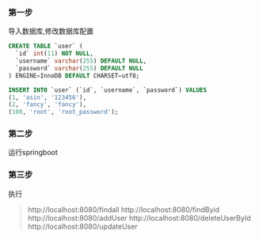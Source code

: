 ### 第一步
导入数据库,修改数据库配置
```sql
CREATE TABLE `user` (
  `id` int(11) NOT NULL,
  `username` varchar(255) DEFAULT NULL,
  `password` varchar(255) DEFAULT NULL
) ENGINE=InnoDB DEFAULT CHARSET=utf8;

INSERT INTO `user` (`id`, `username`, `password`) VALUES
(1, 'asin', '123456'),
(2, 'fancy', 'fancy'),
(100, 'root', 'root_password');
```

### 第二步
运行springboot

### 第三步 
执行  
>http://localhost:8080/findall
>http://localhost:8080/findByid
>http://localhost:8080/addUser
>http://localhost:8080/deleteUserById
>http://localhost:8080/updateUser





